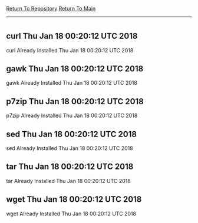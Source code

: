[Return To Repository](https://github.com/deathbybandaid/piholeparser/)
[Return To Main](https://github.com/deathbybandaid/piholeparser/blob/master/RecentRunLogs/Mainlog.md)
____________________________________
# 
## curl Thu Jan 18 00:20:12 UTC 2018
curl Already Installed Thu Jan 18 00:20:12 UTC 2018
## gawk Thu Jan 18 00:20:12 UTC 2018
gawk Already Installed Thu Jan 18 00:20:12 UTC 2018
## p7zip Thu Jan 18 00:20:12 UTC 2018
p7zip Already Installed Thu Jan 18 00:20:12 UTC 2018
## sed Thu Jan 18 00:20:12 UTC 2018
sed Already Installed Thu Jan 18 00:20:12 UTC 2018
## tar Thu Jan 18 00:20:12 UTC 2018
tar Already Installed Thu Jan 18 00:20:12 UTC 2018
## wget Thu Jan 18 00:20:12 UTC 2018
wget Already Installed Thu Jan 18 00:20:12 UTC 2018
